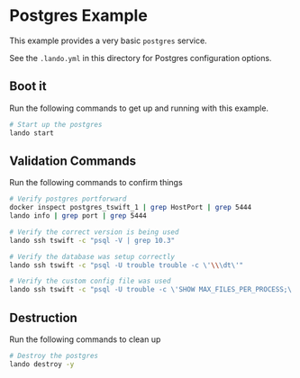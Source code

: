 Postgres Example
================

This example provides a very basic `postgres` service.

See the `.lando.yml` in this directory for Postgres configuration options.

Boot it
-------

Run the following commands to get up and running with this example.

```bash
# Start up the postgres
lando start
```

Validation Commands
-------------------

Run the following commands to confirm things

```bash
# Verify postgres portforward
docker inspect postgres_tswift_1 | grep HostPort | grep 5444
lando info | grep port | grep 5444

# Verify the correct version is being used
lando ssh tswift -c "psql -V | grep 10.3"

# Verify the database was setup correctly
lando ssh tswift -c "psql -U trouble trouble -c \'\\\dt\'"

# Verify the custom config file was used
lando ssh tswift -c "psql -U trouble -c \'SHOW MAX_FILES_PER_PROCESS;\' | grep 999"
```

Destruction
-----------

Run the following commands to clean up

```bash
# Destroy the postgres
lando destroy -y
```
